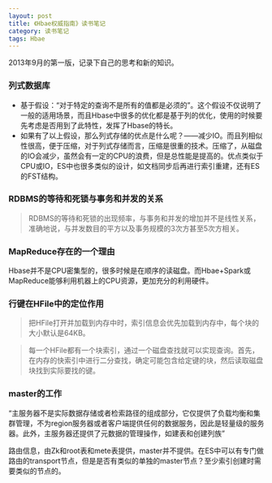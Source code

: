 ```yaml
---
layout: post
title: 《Hbae权威指南》读书笔记
category: 读书笔记
tags: Hbae
---
```


2013年9月的第一版，记录下自己的思考和新的知识。

### 列式数据库 ###

- 基于假设：“对于特定的查询不是所有的值都是必须的”。这个假设不仅说明了一般的适用场景，而且Hbase中很多的优化都是基于列的优化，使用的时候要先考虑是否用到了此特性，发挥了Hbase的特长。
- 如果有了以上假设，那么列式存储的优点是什么呢？——减少IO。而且列相似性很高，便于压缩，对于列式存储而言，压缩是很重的技术。压缩了，从磁盘的IO会减少，虽然会有一定的CPU的浪费，但是总性能是提高的。优点类似于CPU或IO，ES中也很多类似的设计，如文档同步后再进行索引重建，还有ES的FST结构。

### RDBMS的等待和死锁与事务和并发的关系 ###
> RDBMS的等待和死锁的出现频率，与事务和并发的增加并不是线性关系，准确地说，与并发数目的平方以及事务规模的3次方甚至5次方相关。

### MapReduce存在的一个理由 ###
Hbase并不是CPU密集型的，很多时候是在顺序的读磁盘。而Hbae+Spark或MapReduce能够利用机器上的CPU资源，更加充分的利用硬件。

### 行键在HFile中的定位作用 ###
> 把HFile打开并加载到内存中时，索引信息会优先加载到内存中，每个块的大小默认是64KB。

> 每一个HFile都有一个块索引，通过一个磁盘查找就可以实现查询。首先，在内存的快索引中进行二分查找，确定可能包含给定键的块，然后读取磁盘块找到实际要找的键。

### master的工作 ###
“主服务器不是实际数据存储或者检索路径的组成部分，它仅提供了负载均衡和集群管理，不为region服务器或者客户端提供任何的数据服务，因此是轻量级的服务器。此外，主服务器还提供了元数据的管理操作，如建表和创建列族”

路由信息，由Zk和root表和mete表提供，master并不提供。在ES中可以有专门做路由的transport节点，但是是否有类似的单独的master节点？至少索引创建时需要类似的节点的。